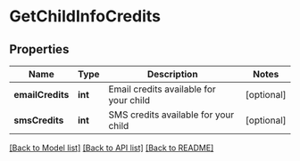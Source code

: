 # GetChildInfoCredits

## Properties
Name | Type | Description | Notes
------------ | ------------- | ------------- | -------------
**emailCredits** | **int** | Email credits available for your child | [optional] 
**smsCredits** | **int** | SMS credits available for your child | [optional] 

[[Back to Model list]](../../README.md#documentation-for-models) [[Back to API list]](../../README.md#documentation-for-api-endpoints) [[Back to README]](../../README.md)


